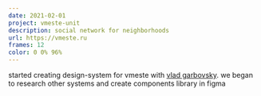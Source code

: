 ```yaml
---
date: 2021-02-01
project: vmeste-unit
description: social network for neighborhoods
url: https://vmeste.ru
frames: 12
color: 0 0% 96%
---
```


started creating design-system for vmeste with [vlad garbovsky](https://garbovsky.com/). we began to research other systems and create components library in figma
